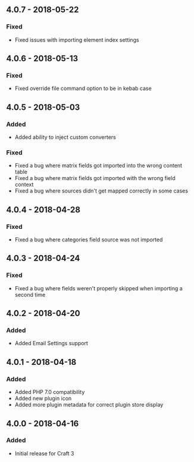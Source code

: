 ## 4.0.7 - 2018-05-22
### Fixed
- Fixed issues with importing element index settings

## 4.0.6 - 2018-05-13
### Fixed
- Fixed override file command option to be in kebab case

## 4.0.5 - 2018-05-03
### Added
- Added ability to inject custom converters

### Fixed
- Fixed a bug where matrix fields got imported into the wrong content table
- Fixed a bug where matrix fields got imported with the wrong field context
- Fixed a bug where sources didn't get mapped correctly in some cases

## 4.0.4 - 2018-04-28
### Fixed
- Fixed a bug where categories field source was not imported

## 4.0.3 - 2018-04-24
### Fixed
- Fixed a bug where fields weren't properly skipped when importing a second time

## 4.0.2 - 2018-04-20
### Added
- Added Email Settings support

## 4.0.1 - 2018-04-18
### Added
- Added PHP 7.0 compatibility
- Added new plugin icon
- Added more plugin metadata for correct plugin store display

## 4.0.0 - 2018-04-16
### Added
- Initial release for Craft 3
